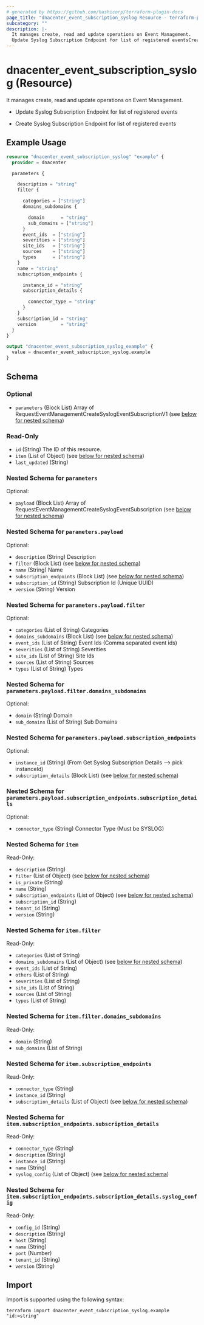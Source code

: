 ```yaml
---
# generated by https://github.com/hashicorp/terraform-plugin-docs
page_title: "dnacenter_event_subscription_syslog Resource - terraform-provider-dnacenter"
subcategory: ""
description: |-
  It manages create, read and update operations on Event Management.
  Update Syslog Subscription Endpoint for list of registered eventsCreate Syslog Subscription Endpoint for list of registered events
---
```


# dnacenter_event_subscription_syslog (Resource)

It manages create, read and update operations on Event Management.

- Update Syslog Subscription Endpoint for list of registered events

- Create Syslog Subscription Endpoint for list of registered events

## Example Usage

```terraform
resource "dnacenter_event_subscription_syslog" "example" {
  provider = dnacenter

  parameters {

    description = "string"
    filter {

      categories = ["string"]
      domains_subdomains {

        domain      = "string"
        sub_domains = ["string"]
      }
      event_ids  = ["string"]
      severities = ["string"]
      site_ids   = ["string"]
      sources    = ["string"]
      types      = ["string"]
    }
    name = "string"
    subscription_endpoints {

      instance_id = "string"
      subscription_details {

        connector_type = "string"
      }
    }
    subscription_id = "string"
    version         = "string"
  }
}

output "dnacenter_event_subscription_syslog_example" {
  value = dnacenter_event_subscription_syslog.example
}
```

<!-- schema generated by tfplugindocs -->
## Schema

### Optional

- `parameters` (Block List) Array of RequestEventManagementCreateSyslogEventSubscriptionV1 (see [below for nested schema](#nestedblock--parameters))

### Read-Only

- `id` (String) The ID of this resource.
- `item` (List of Object) (see [below for nested schema](#nestedatt--item))
- `last_updated` (String)

<a id="nestedblock--parameters"></a>
### Nested Schema for `parameters`

Optional:

- `payload` (Block List) Array of RequestEventManagementCreateSyslogEventSubscription (see [below for nested schema](#nestedblock--parameters--payload))

<a id="nestedblock--parameters--payload"></a>
### Nested Schema for `parameters.payload`

Optional:

- `description` (String) Description
- `filter` (Block List) (see [below for nested schema](#nestedblock--parameters--payload--filter))
- `name` (String) Name
- `subscription_endpoints` (Block List) (see [below for nested schema](#nestedblock--parameters--payload--subscription_endpoints))
- `subscription_id` (String) Subscription Id (Unique UUID)
- `version` (String) Version

<a id="nestedblock--parameters--payload--filter"></a>
### Nested Schema for `parameters.payload.filter`

Optional:

- `categories` (List of String) Categories
- `domains_subdomains` (Block List) (see [below for nested schema](#nestedblock--parameters--payload--filter--domains_subdomains))
- `event_ids` (List of String) Event Ids (Comma separated event ids)
- `severities` (List of String) Severities
- `site_ids` (List of String) Site Ids
- `sources` (List of String) Sources
- `types` (List of String) Types

<a id="nestedblock--parameters--payload--filter--domains_subdomains"></a>
### Nested Schema for `parameters.payload.filter.domains_subdomains`

Optional:

- `domain` (String) Domain
- `sub_domains` (List of String) Sub Domains



<a id="nestedblock--parameters--payload--subscription_endpoints"></a>
### Nested Schema for `parameters.payload.subscription_endpoints`

Optional:

- `instance_id` (String) (From Get Syslog Subscription Details --> pick instanceId)
- `subscription_details` (Block List) (see [below for nested schema](#nestedblock--parameters--payload--subscription_endpoints--subscription_details))

<a id="nestedblock--parameters--payload--subscription_endpoints--subscription_details"></a>
### Nested Schema for `parameters.payload.subscription_endpoints.subscription_details`

Optional:

- `connector_type` (String) Connector Type (Must be SYSLOG)





<a id="nestedatt--item"></a>
### Nested Schema for `item`

Read-Only:

- `description` (String)
- `filter` (List of Object) (see [below for nested schema](#nestedobjatt--item--filter))
- `is_private` (String)
- `name` (String)
- `subscription_endpoints` (List of Object) (see [below for nested schema](#nestedobjatt--item--subscription_endpoints))
- `subscription_id` (String)
- `tenant_id` (String)
- `version` (String)

<a id="nestedobjatt--item--filter"></a>
### Nested Schema for `item.filter`

Read-Only:

- `categories` (List of String)
- `domains_subdomains` (List of Object) (see [below for nested schema](#nestedobjatt--item--filter--domains_subdomains))
- `event_ids` (List of String)
- `others` (List of String)
- `severities` (List of String)
- `site_ids` (List of String)
- `sources` (List of String)
- `types` (List of String)

<a id="nestedobjatt--item--filter--domains_subdomains"></a>
### Nested Schema for `item.filter.domains_subdomains`

Read-Only:

- `domain` (String)
- `sub_domains` (List of String)



<a id="nestedobjatt--item--subscription_endpoints"></a>
### Nested Schema for `item.subscription_endpoints`

Read-Only:

- `connector_type` (String)
- `instance_id` (String)
- `subscription_details` (List of Object) (see [below for nested schema](#nestedobjatt--item--subscription_endpoints--subscription_details))

<a id="nestedobjatt--item--subscription_endpoints--subscription_details"></a>
### Nested Schema for `item.subscription_endpoints.subscription_details`

Read-Only:

- `connector_type` (String)
- `description` (String)
- `instance_id` (String)
- `name` (String)
- `syslog_config` (List of Object) (see [below for nested schema](#nestedobjatt--item--subscription_endpoints--subscription_details--syslog_config))

<a id="nestedobjatt--item--subscription_endpoints--subscription_details--syslog_config"></a>
### Nested Schema for `item.subscription_endpoints.subscription_details.syslog_config`

Read-Only:

- `config_id` (String)
- `description` (String)
- `host` (String)
- `name` (String)
- `port` (Number)
- `tenant_id` (String)
- `version` (String)

## Import

Import is supported using the following syntax:

```shell
terraform import dnacenter_event_subscription_syslog.example "id:=string"
```
